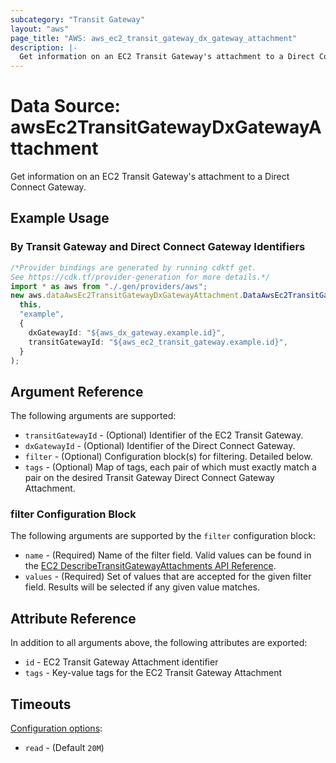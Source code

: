 ```yaml
---
subcategory: "Transit Gateway"
layout: "aws"
page_title: "AWS: aws_ec2_transit_gateway_dx_gateway_attachment"
description: |-
  Get information on an EC2 Transit Gateway's attachment to a Direct Connect Gateway
---
```


# Data Source: awsEc2TransitGatewayDxGatewayAttachment

Get information on an EC2 Transit Gateway's attachment to a Direct Connect Gateway.

## Example Usage

### By Transit Gateway and Direct Connect Gateway Identifiers

```typescript
/*Provider bindings are generated by running cdktf get.
See https://cdk.tf/provider-generation for more details.*/
import * as aws from "./.gen/providers/aws";
new aws.dataAwsEc2TransitGatewayDxGatewayAttachment.DataAwsEc2TransitGatewayDxGatewayAttachment(
  this,
  "example",
  {
    dxGatewayId: "${aws_dx_gateway.example.id}",
    transitGatewayId: "${aws_ec2_transit_gateway.example.id}",
  }
);

```

## Argument Reference

The following arguments are supported:

* `transitGatewayId` - (Optional) Identifier of the EC2 Transit Gateway.
* `dxGatewayId` - (Optional) Identifier of the Direct Connect Gateway.
* `filter` - (Optional) Configuration block(s) for filtering. Detailed below.
* `tags` - (Optional) Map of tags, each pair of which must exactly match a pair on the desired Transit Gateway Direct Connect Gateway Attachment.

### filter Configuration Block

The following arguments are supported by the `filter` configuration block:

* `name` - (Required) Name of the filter field. Valid values can be found in the [EC2 DescribeTransitGatewayAttachments API Reference](https://docs.aws.amazon.com/AWSEC2/latest/APIReference/API_DescribeTransitGatewayAttachments.html).
* `values` - (Required) Set of values that are accepted for the given filter field. Results will be selected if any given value matches.

## Attribute Reference

In addition to all arguments above, the following attributes are exported:

* `id` - EC2 Transit Gateway Attachment identifier
* `tags` - Key-value tags for the EC2 Transit Gateway Attachment

## Timeouts

[Configuration options](https://developer.hashicorp.com/terraform/language/resources/syntax#operation-timeouts):

* `read` - (Default `20M`)
